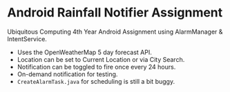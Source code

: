 # Android Rainfall Notifier Assignment
Ubiquitous Computing 4th Year Android Assignment using AlarmManager & IntentService.

* Uses the OpenWeatherMap 5 day forecast API.
* Location can be set to Current Location or via City Search.
* Notification can be toggled to fire once every 24 hours.
* On-demand notification for testing.
* `CreateAlarmTask.java` for scheduling is still a bit buggy.
